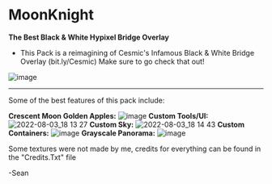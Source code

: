 # MoonKnight
**The Best Black & White Hypixel Bridge Overlay**
 - This Pack is a reimagining of Cesmic's Infamous Black & White Bridge Overlay (bit.ly/Cesmic) Make sure to go check that out!
 
![image](https://user-images.githubusercontent.com/93109251/182729013-35ab182a-7a7d-467c-9ce6-efc6762f0764.png)

--------------------------------------------------------------------------------------------------------------------------------------------------------------------------
Some of the best features of this pack include:

**Crescent Moon Golden Apples:**
![image](https://user-images.githubusercontent.com/93109251/182726543-8cbd16f7-f655-431b-9e66-abf49f6584ee.png)
**Custom Tools/UI:**
![2022-08-03_18 13 27](https://user-images.githubusercontent.com/93109251/182728265-2da04caf-7529-47cb-b026-adeb78f14484.png)
**Custom Sky:**
![2022-08-03_18 14 43](https://user-images.githubusercontent.com/93109251/182728390-cf588eab-e750-4b1e-9660-80e5f7ed6905.png)
**Custom Containers:**
![image](https://user-images.githubusercontent.com/93109251/182726916-1224126e-85c9-482e-b051-bdaa8bf15350.png)
**Grayscale Panorama:** 
![image](https://user-images.githubusercontent.com/93109251/182727314-71ecf380-491a-407c-9929-2af4c1f8e488.png)

Some textures were not made by me, credits for everything can be found in the "Credits.Txt" file

-Sean

